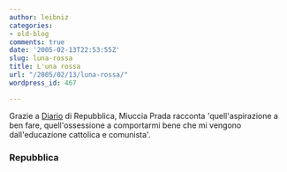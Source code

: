 ```yaml
---
author: leibniz
categories:
- old-blog
comments: true
date: '2005-02-13T22:53:55Z'
slug: luna-rossa
title: L'una rossa
url: "/2005/02/13/luna-rossa/"
wordpress_id: 467

---
```

Grazie a [Diario](https://www.repubblica.it/speciale/2004/diario/index.html)
di Repubblica, Miuccia Prada racconta 'quell'aspirazione a ben fare,
quell'ossessione a comportarmi bene che mi vengono dall'educazione
cattolica e comunista'.




### Repubblica
